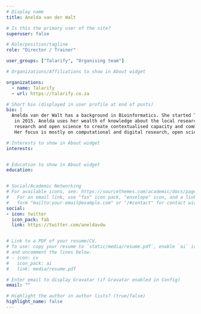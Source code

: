 ```yaml
---
# Display name
title: Anelda van der Walt

# Is this the primary user of the site?
superuser: false

# Role/position/tagline
role: "Director / Trainer"

user_groups: ["Talarify", "Organising team"]

# Organizations/Affiliations to show in About widget

organizations:  
  - name: Talarify
  - url: https://talarify.co.za

# Short bio (displayed in user profile at end of posts)
bio: |
  Anelda van der Walt has a background in Bioinformatics. She started Talarify, a South African consulting company,
   in 2015. Anelda uses her wealth of knowledge about the local research ecosystem, and her experience in interdisciplinary
   research and open science to create contextualised capacity and community development programmes for researchers in Africa.
   Her focus is mostly on computational and digital research, open science, reproducibility and interdisciplinarity.

# Interests to show in About widget
interests:


# Education to show in About widget
education:


# Social/Academic Networking
# For available icons, see: https://sourcethemes.com/academic/docs/page-builder/#icons
#   For an email link, use "fas" icon pack, "envelope" icon, and a link in the
#   form "mailto:your-email@example.com" or "/#contact" for contact widget.
social:
- icon: twitter
  icon_pack: fab
  link: https://twitter.com/aneldavdw


# Link to a PDF of your resume/CV.
# To use: copy your resume to `static/media/resume.pdf`, enable `ai` icons in `params.toml`, 
# and uncomment the lines below.
# - icon: cv
#   icon_pack: ai
#   link: media/resume.pdf

# Enter email to display Gravatar (if Gravatar enabled in Config)
email: ""

# Highlight the author in author lists? (true/false)
highlight_name: false
---
```

